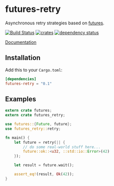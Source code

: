 # futures-retry

Asynchronous retry strategies based on [futures](https://crates.io/crates/futures).

[![Build Status](https://travis-ci.org/srijs/rust-futures-retry.svg?branch=master)](https://travis-ci.org/srijs/rust-futures-retry)
[![crates](http://meritbadge.herokuapp.com/futures-retry)](https://crates.io/crates/futures-retry)
[![dependency status](https://deps.rs/repo/github/srijs/rust-futures-retry/status.svg)](https://deps.rs/repo/github/srijs/rust-futures-retry)

[Documentation](https://docs.rs/futures-retry)

## Installation

Add this to your `Cargo.toml`:

```toml
[dependencies]
futures-retry = "0.1"
```

## Examples

```rust
extern crate futures;
extern crate futures_retry;

use futures::{Future, future};
use futures_retry::retry;

fn main() {
    let future = retry(|| {
        // do some real-world stuff here...
        future::ok::<u32, ::std::io::Error>(42)
    });

    let result = future.wait();

    assert_eq!(result, Ok(42));
}
```
